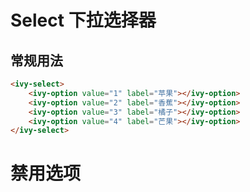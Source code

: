 # Select 下拉选择器

## 常规用法

<ivy-select>
    <ivy-option value="1" label="苹果"></ivy-option>
    <ivy-option value="2" label="香蕉"></ivy-option>
    <ivy-option value="3" label="橘子"></ivy-option>
    <ivy-option value="4" label="芒果"></ivy-option>
</ivy-select>

```html
<ivy-select>
    <ivy-option value="1" label="苹果"></ivy-option>
    <ivy-option value="2" label="香蕉"></ivy-option>
    <ivy-option value="3" label="橘子"></ivy-option>
    <ivy-option value="4" label="芒果"></ivy-option>
</ivy-select>
```

# 禁用选项

<ivy-select disabled>
    <ivy-option value="1" label="苹果"></ivy-option>
    <ivy-option value="2" label="香蕉"></ivy-option>
    <ivy-option value="3" label="橘子"></ivy-option>
    <ivy-option value="4" label="芒果"></ivy-option>
</ivy-select>
